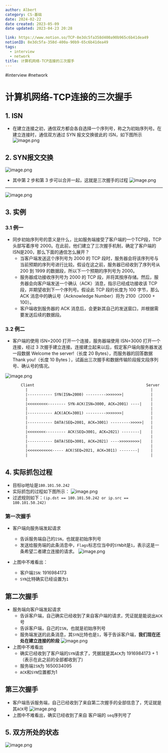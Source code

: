 ```yaml
---
author: Albert
category: CS-基础
date: 2024-02-22
date created: 2023-05-09
date updated: 2023-04-23 20:28

link: https://www.notion.so/TCP-8e3dc5fa358d400a90b965c6b41dea49
notionID: 8e3dc5fa-358d-400a-90b9-65c6b41dea49
tags:
  - interview
  - network
title: 计算机网络-TCP连接的三次握手
---
```


#interview #network

# 计算机网络-TCP连接的三次握手

## 1. ISN

- 在建立连接之初，通信双方都会各自选择一个序列号，称之为初始序列号。在建立连接时，通信双方通过 SYN 报文交换彼此的 ISN，如下图所示
  ![image.png](https://img-20221128.oss-cn-shanghai.aliyuncs.com/img-2022-11/20230414183203.png)

## 2. SYN报文交换

![image.png](https://img-20221128.oss-cn-shanghai.aliyuncs.com/img-2022-11/20230414183420.png)

- 其中第 2 步和第 3 步可以合并一起，这就是三次握手的过程
  ![image.png](https://img-20221128.oss-cn-shanghai.aliyuncs.com/img-2022-11/20230414183449.png)

---

![image.png](https://img-20221128.oss-cn-shanghai.aliyuncs.com/img-2022-11/20230421155336.png)

## 3. 实例

### 3.1 例一

- 同步初始序列号的意义是什么，比如服务端接受了客户端的一个TCP段，TCP头部写着序号 2000。在此前，他们建立了三次握手机制，确定了客户端的ISN是200，那么下面的通信怎么展开？
  - 当客户端发送这个序列号为 2000 的 TCP 段时，服务器会将该序列号与当前预期的序列号进行比较。假设在这之前，服务器已经收到了序列号从 200 到 1999 的数据段，所以下一个预期的序列号为 2000。
  - 服务器成功接收序列号为 2000 的 TCP 段，并将其按序存储。然后，服务器会向客户端发送一个确认（ACK）消息，指示已经成功接收该 TCP 段，并期望收到下一个序列号。假设此 TCP 段的长度为 100 字节，那么 ACK 消息中的确认号（Acknowledge Number）将为 2100（2000 + 100）。
  - 客户端收到服务器的 ACK 消息后，会更新其自己的发送窗口，并根据需要发送后续的数据段。

### 3.2 例二

- 客户端的使用 ISN=2000 打开一个连接，服务器端使用 ISN=3000 打开一个连接，经过 3 次握手建立连接。连接建立起来以后，假定客户端向服务器发送一段数据 Welcome the server!（长度 20 Bytes），而服务器的回答数据 Thank you!（长度 10 Bytes ），试画出三次握手和数据传输阶段报文段序列号、确认号的情况。

![image.png](https://img-20221128.oss-cn-shanghai.aliyuncs.com/img-2022-11/20230415004239.png)

```txt
       Client                                                  Server
         |                                                       |
         |----------- SYN(ISN=2000) --------->>>>>>>|            |
         |                                                       |
         |<<<<<<<<<-------- SYN-ACK(ISN=3000, ACK=2001) ----|    |
         |                                                       |
         |----------- ACK(ACK=3001) --------->>>>>>>|            |
         |                                                       |
         |----------- DATA(SEQ=2001, ACK=3001) --------->>>>>|   |
         |                                                       |
         |<<<<<<<<--------- ACK(SEQ=3001, ACK=2021) --------|    |
         |                                                       |
         |----------- DATA(SEQ=3001, ACK=2021) ---->>>>>>>>>|    |
         |                                                       |
         |<<<<<<<<<<<----- ACK(SEQ=2021, ACK=3011) --------|     |
         |                                                       |
```

## 4. 实际抓包过程

- 目标ip地址是`180.101.50.242`
- 实际抓包的过程如下图所示：
  ![image.png](https://img-20221128.oss-cn-shanghai.aliyuncs.com/img-2022-11/20230423183556.png)
- 过滤规则如下：`(ip.dst == 180.101.50.242 or ip.src == 180.101.50.242)`

### 第一次握手

- 客户端向服务端发起请求

  - 告诉服务端自己的`ISN`，也就是初始序列号
  - 发送给服务端的此条消息中，`Flags`标志位当中的`SYN`bit是`1`，表示这是一条希望二者建立连接的请求。
    ![image.png](https://img-20221128.oss-cn-shanghai.aliyuncs.com/img-2022-11/20230423184039.png)

- 上图中不难看出：
  - 客户端`ISN`: 1916984173
  - `SYN`比特确实已经设置为`1`

## 第二次握手

- 服务端向客户端发起请求
  - 告诉客户端，自己确实已经收到了来自客户端的请求，凭证就是能说出`ACK`号
  - 告诉客户端，自己的`ISN`，也就是初始序列号
  - 服务端发送的此条消息，其`SYN`比特也是`1`，等于告诉客户端，**我们现在还处在建立连接的阶段**
    ![image.png](https://img-20221128.oss-cn-shanghai.aliyuncs.com/img-2022-11/20230423184841.png)
- 上图中不难看出
  - 确实已经收到了客户端的`SYN`请求了，凭据就是其`ACK`为 1916984173 + 1（表示在此之前的全部都收到了)
  - 服务端`ISN`为 1650034095
  - `ACK`和`SYN`位置都为1

## 第三次握手

- 客户端告诉服务端，自己已经收到了来自第二次握手的全部信息了，凭证就是其`ACK`号
  ![image.png](https://img-20221128.oss-cn-shanghai.aliyuncs.com/img-2022-11/20230423185254.png)
- 上图中不难看出，确实已经收到了来自 客户端的 `seq`序列号了

## 5. 双方所处的状态

![image.png](https://img-20221128.oss-cn-shanghai.aliyuncs.com/img-2022-11/20230423202827.png)
